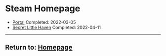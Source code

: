 # Steam Homepage

- [Portal](/Steam/Portal) Completed: 2022-03-05
- [Secret Little Haven](/Steam/SecretLittleHaven) Completed: 2022-04-11

* * *
## Return to: [Homepage](/index)